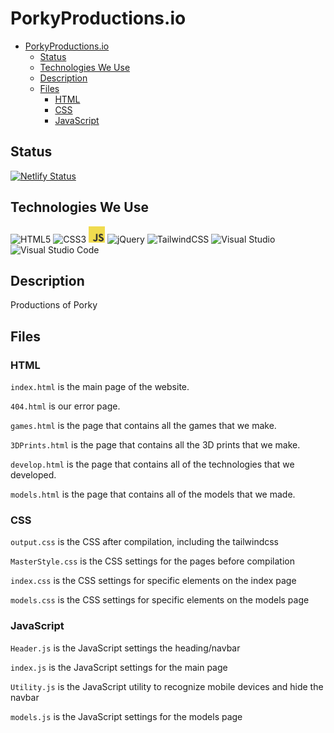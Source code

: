# PorkyProductions.io

- [PorkyProductions.io](#porkyproductionsio)
  - [Status](#status)
  - [Technologies We Use](#technologies-we-use)
  - [Description](#description)
  - [Files](#files)
    - [HTML](#html)
    - [CSS](#css)
    - [JavaScript](#javascript)

## Status

[![Netlify Status](https://api.netlify.com/api/v1/badges/06ce0012-d18f-42dc-9085-ba48e11ec983/deploy-status)](https://app.netlify.com/sites/practical-lamport-2debac/deploys)

## Technologies We Use

<img alt="HTML5" width="26px" src="https://upload.wikimedia.org/wikipedia/commons/thumb/6/61/HTML5_logo_and_wordmark.svg/1200px-HTML5_logo_and_wordmark.svg.png" />
<img alt="CSS3" width="26px" src="https://upload.wikimedia.org/wikipedia/commons/thumb/d/d5/CSS3_logo_and_wordmark.svg/1200px-CSS3_logo_and_wordmark.svg.png" />
<img alt="JavaScript" width="26px" src="https://raw.githubusercontent.com/github/explore/80688e429a7d4ef2fca1e82350fe8e3517d3494d/topics/javascript/javascript.png" />
<img alt="jQuery" width="26px" src="https://www.codeconquest.com/wp-content/uploads/jQuery-logo-300x300.jpg" />
<img alt="TailwindCSS" width="26px" src="https://upload.wikimedia.org/wikipedia/commons/d/d5/Tailwind_CSS_Logo.svg">
<img alt="Visual Studio" width="26px" src="https://visualstudio.microsoft.com/wp-content/uploads/2021/10/Product-Icon.svg" />
<img alt="Visual Studio Code" width="26px" src="https://visualstudio.microsoft.com/wp-content/uploads/2019/09/vs-code-responsive-01-1.png" />

## Description

Productions of Porky

## Files

### HTML

`index.html` is the main page of the website.

`404.html` is our error page.

`games.html` is the page that contains all the games that we make.

`3DPrints.html` is the page that contains all the 3D prints that we make.

`develop.html` is the page that contains all of the technologies that we developed.

`models.html` is the page that contains all of the models that we made.

### CSS

`output.css` is the CSS after compilation, including the tailwindcss

`MasterStyle.css` is the CSS settings for the pages before compilation

`index.css` is the CSS settings for specific elements on the index page

`models.css` is the CSS settings for specific elements on the models page

### JavaScript

`Header.js` is the JavaScript settings the heading/navbar

`index.js` is the JavaScript settings for the main page

`Utility.js` is the JavaScript utility to recognize mobile devices and hide the navbar

`models.js` is the JavaScript settings for the models page
